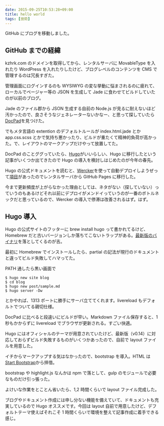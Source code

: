 ```yaml
---
date: 2015-09-25T10:53:28+09:00
title: hello world
tags: [技術]
---
```


GitHub にブログを移動しました。

## GitHub までの経緯

kzhrk.com のドメインを取得してから、レンタルサーバに MovableType を入れたり WordPress を入れたりしたけど、ブログレベルのコンテンツを CMS で管理するのは冗長すぎた。

管理画面にログインするのも WYSIWYG の変な挙動に悩まされるのに疲れて、ローカルでページャー等の JSON を生成して Jade に食わせてビルドしていたのが以前のブログ。

Jade のファイル郡から JSON 生成する自前の Node.js が見るに耐えないほど汚かったので、良さそうなジェネレーターないかなー、と思って探していたら[DocPad](http://docpad.org/)を見つけた。

でもメタ言語の extention のデフォルトルールが index.html.jade とか app.css.scss とかで気持ち悪かったり、ビルドが重たくて精神的負荷が高かった。で、レイアウトのマークアップだけやって放置してた。

DocPad のことググっていたら、[Hugo](http://gohugo.io/)がいいらしい、Hugo に移行したという記事がいくつか出てきたので Hugo の導入を検討しはじめたのが今年の春先。

Hugo の公式ドキュメントを読むと、[Wercker](http://wercker.com/)を使って自動デプロイしようぜって[項目](https://gohugo.io/tutorials/automated-deployments/)があったのでレンタルサーバから GitHub Pages に移行した。

今まで更新頻度が上がらなかった理由としては、ネタがない（探していない）っていうのもあるけどそれ以前にデプロイがメンドイっていうのが一番のボトルネックだと思っているので、Wercker の導入で停滞は改善されるはず。はず。

## Hugo 導入

Hugo の公式サイトのフッターに brew install hugo って書かれてるけど、Homebrew だと古いバージョンしか落ちてこないトラップがある。[最新版のバイナリ](https://github.com/spf13/hugo/releases)を落としてくるのが吉。

最初に Homebrew でインストールしたら、partial の記法が現行のドキュメントと違ってビルド失敗してハマってた。

PATH 通したら黒い画面で

```
$ hugo new site blog
$ cd blog
$ hugo new post/sample.md
$ hugo server -Dw
```

とかやれば、1313 ポートに勝手にサーバ立ててくれます。livereload もデフォルトでついてる親切仕様。

DocPad に比べると段違いにビルドが早い。Markdown ファイル保存すると、1 秒もかからずに livereload でブラウザが更新される。すごい快適。

Hugo にはオフィシャルのテーマが用意されていたけど、最新版（v0.14）に対応しておらずビルド失敗するものがいくつかあったので、自前で layout ファイルを用意した。

イチからマークアップする気はなかったので、bootstrap を導入。HTML は[Start Bootstrap](http://startbootstrap.com/)から拝借。

bootstrap や highlight.js なんかは npm で落として、gulp のモジュールで必要なものだけ引っ張った。

よけいな作業をとことん省いたら、1,2 時間くらいで layout ファイル完成した。

ブログやドキュメント作成には申し分ない機能を備えていて、ドキュメントも充実しているので Hugo オススメです。今回は layout 自前で用意したけど、デフォルトテーマ使えばそれこそ 1 時間くらいで環境を整えて記事作成に着手できる感じ。
